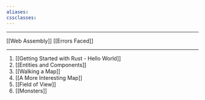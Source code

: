 ```yaml
---
aliases: 
cssclasses:
---
```

---

[[Web Assembly]]
[[Errors Faced]]

---

1. [[Getting Started with Rust - Hello World]]
2. [[Entities and Components]]
3. [[Walking a Map]]
4. [[A More Interesting Map]]
5. [[Field of View]]
6. [[Monsters]]